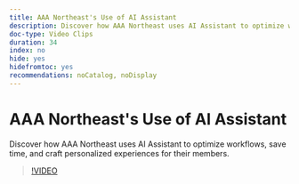 ```yaml
---
title: AAA Northeast's Use of AI Assistant
description: Discover how AAA Northeast uses AI Assistant to optimize workflows, save time, and craft personalized experiences for their members.
doc-type: Video Clips
duration: 34
index: no
hide: yes
hidefromtoc: yes
recommendations: noCatalog, noDisplay
---
```

# AAA Northeast's Use of AI Assistant

Discover how AAA Northeast uses AI Assistant to optimize workflows, save time, and craft personalized experiences for their members.

<!--  -->
>[!VIDEO](https://video.tv.adobe.com/v/3459307?learn=on&enablevpops=true)
